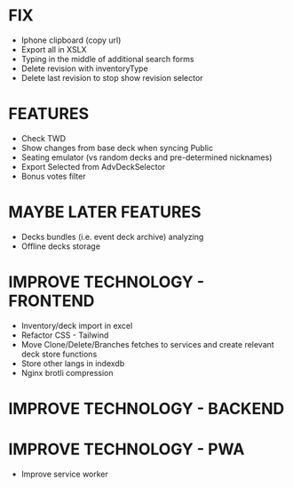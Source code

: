 # FIX
- Iphone clipboard (copy url)
- Export all in XSLX
- Typing in the middle of additional search forms
- Delete revision with inventoryType
- Delete last revision to stop show revision selector

# FEATURES
- Check TWD
- Show changes from base deck when syncing Public
- Seating emulator (vs random decks and pre-determined nicknames)
- Export Selected from AdvDeckSelector
- Bonus votes filter

# MAYBE LATER FEATURES
- Decks bundles (i.e. event deck archive) analyzing
- Offline decks storage

# IMPROVE TECHNOLOGY - FRONTEND
- Inventory/deck import in excel
- Refactor CSS - Tailwind
- Move Clone/Delete/Branches fetches to services and create relevant deck store functions
- Store other langs in indexdb
- Nginx brotli compression

# IMPROVE TECHNOLOGY - BACKEND

# IMPROVE TECHNOLOGY - PWA
- Improve service worker
